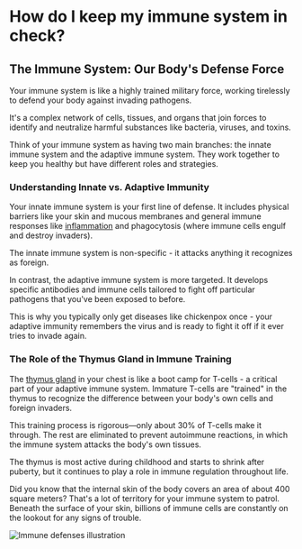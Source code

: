 # How do I keep my immune system in check?

## **The Immune System: Our Body's Defense Force**

Your immune system is like a highly trained military force, working tirelessly to defend your body against invading pathogens.

It's a complex network of cells, tissues, and organs that join forces to identify and neutralize harmful substances like bacteria, viruses, and toxins.

Think of your immune system as having two main branches: the innate immune system and the adaptive immune system. They work together to keep you healthy but have different roles and strategies.

### **Understanding Innate vs. Adaptive Immunity**

Your innate immune system is your first line of defense. It includes physical barriers like your skin and mucous membranes and general immune responses like [inflammation](https://www.drberg.com/blog/the-3-hidden-causes-of-inflammation-you-havent-heard-about) and phagocytosis (where immune cells engulf and destroy invaders).

The innate immune system is non-specific - it attacks anything it recognizes as foreign.

In contrast, the adaptive immune system is more targeted. It develops specific antibodies and immune cells tailored to fight off particular pathogens that you've been exposed to before.

This is why you typically only get diseases like chickenpox once - your adaptive immunity remembers the virus and is ready to fight it off if it ever tries to invade again.

### **The Role of the Thymus Gland in Immune Training**

The [thymus gland](https://www.drberg.com/blog/why-does-our-thymus-shrink-to-nothing-as-we-age) in your chest is like a boot camp for T-cells - a critical part of your adaptive immune system. Immature T-cells are "trained" in the thymus to recognize the difference between your body's own cells and foreign invaders.

This training process is rigorous—only about 30% of T-cells make it through. The rest are eliminated to prevent autoimmune reactions, in which the immune system attacks the body's own tissues.

The thymus is most active during childhood and starts to shrink after puberty, but it continues to play a role in immune regulation throughout life.

Did you know that the internal skin of the body covers an area of about 400 square meters? That's a lot of territory for your immune system to patrol. Beneath the surface of your skin, billions of immune cells are constantly on the lookout for any signs of trouble.

![Immune defenses illustration](https://drberg-dam.imgix.net/others/visual-concept-immune-system-defense-3d-14.jpg?w=992&auto=compress,format)